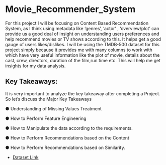 # Movie_Recommender_System

For this project I will be focusing on Content Based Recommendation System, as I think using metadata like ‘genres’, ‘actor’ , ‘overview/plot’ can provide us a good deal of insight on understanding users preferences and help recommend movies or TV shows according to this. It helps get a good gauge of users likes/dislikes.
I will be using the TMDB-500 dataset for this project simply because it provides me with many columns to work with which have very useful information like the plot of movie, details about the cast, crew, directors, duration of the film,run time etc. This will help me get insights for my data analysis.

## Key Takeaways:
It is very important to analyze the key takeaway after completing a Project. So let’s discuss the Major Key Takeaways

● Understanding of Missing Values Treatment

● How to Perform Feature Engineering

● How to Manipulate the data according to the requirements.

● How to Perform Recommendations based on the Content

● How to Perform Recommendations based on Similarity.

- [Dataset Link](https://www.kaggle.com/datasets/tmdb/tmdb-movie-metadata?resource=download)
